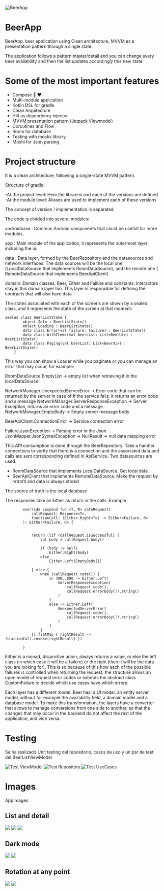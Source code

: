 ![BeerApp](images/ic_launcher_round.png)

# BeerApp

BeerApp, beer application using Clean architecture, MVVM as a presentation pattern through a single
state.

The application follows a pattern master/detail and you can change every beer availability and then
the list updates accordingly this new state

# Some of the most important features

- Compose 🚀 ❤️
- Multi-module application
- Kotlin DSL for gradle
- Clean Arquitecture
- Hilt as dependency injector
- MVVM presentation pattern (Jetpack Viewmodel)
- Coroutines and Flow
- Room for database
- Testing with mockk library
- Moshi for Json parsing

# Project structure

It is a clean architecture, following a single-state MVVM pattern.

Structure of gradle:

-At the project level: Here the libraries and each of the versions are defined -At the module level:
Aliases are used to implement each of these versions

The concept of version / implementation is separated

The code is divided into several modules:

androidbase : Common Android components that could be usefull for more modules.

app : Main module of the application, it represents the outermost layer including the ui.

data : Data layer, formed by the BeerRepository and the datasources and network interfaces. The data
sources will be the local one (LocalDataSource that implements RoomDataSource), and the remote one (
RemoteDataSource that implements BeerApiClient)

domain: Domain classes; Beer, Either and Failure and constants. Interactors stay in this domain
layer too. This layer is responsible for defining the contracts that will also have data

The states associated with each of the screens are shown by a sealed class, and it represents the
state of the screen at that moment:

```
sealed class BeerListState {
        object Idle : BeerListState()
        object Loading : BeerListState()
        data class Error(val failure: Failure) : BeerListState()
        data class WithItems(val beerList: List<BeerUi>) : BeerListState()
        data class Paging(val beerList: List<BeerUi>) : BeerListState()
    }
```

This way you can show a Loader while you paginate or you can manage an error that may occur, for
example:

RoomDataSource.EmptyList -> empty list when retrieving it in the localDataSource

NetworkManager.UnexpectedServerError -> Error code that can be returned by the server in case of
If the service fails, it returns an error code and a message
NetworkManager.ServerResponseException -> Server Exception, returns an error code and a
message NetworkManager.EmptyBody -> Empty server message body

BeerApiClient.ConnectionError -> Service connection error

Failure.JsonException -> Parsing error in the Json
JsonMapper.JsonSyntaxException -> NullResult -> null data mapping error

This API consumption is done through the BeerRepository. Take a handler
connections to verify that there is a connection and the associated data and calls are sent
corresponding defined in ApiService. Two datasources are used:

- RoomDataSource that implements LocalDataSource. Get local data
- BeerApiClient that implements RemoteDataSource. Make the request by retrofit and
  data is always stored

The source of truth is the local database

The responses take an Either as return in the calls: Example

```
        override suspend fun <T, R> safeRequest(
            callRequest: Response<T>,
            functionCall: (Either.Right<T>) -> Either<Failure, R>
        ): Either<Failure, R> {


            return ((if (callRequest.isSuccessful) {
                val body = callRequest.body()

                if (body != null)
                    Either.Right(body)
                else
                    Either.Left(EmptyBody())

            } else {
                when (callRequest.code()) {
                    in 300..600 -> Either.Left(
                        ServerResponseException(
                            callRequest.code(),
                            callRequest.errorBody()?.string()
                        )
                    )
                    else -> Either.Left(
                        UnexpectedServerError(
                            callRequest.code(),
                            callRequest.errorBody()?.string()
                        )
                    )
                }
            }).flatMap { rightResult -> functionCall.invoke(rightResult) })

        }

```

Either is a monad, disjunctive union, always returns a value, or else the left class (in which
case it will be a failure) or the right (then it will be the data you are looking for). This is so because of this
how each of the possible failures is controlled when returning the request; the structure
allows an open model of request error codes or extends the abstract class
CustomFailure to decide which use cases have which errors.

Each layer has a different model: Beer has: a UI model, an entity server model,
without for example the availability field, a domain model and a database model. To make
this transformation, the layers have a converter that allows to manage conversions from one side to
another, so that the changes that may occur in the backend do not affect the rest of the application, and
vice versa.

# Testing

Se ha realizado Unit testing del repositorio, casos de uso y un par de test del BeerListViewModel

![Test ViewModel](images/test1.png)
![Test Repository](images/test2.png)
![Test UseCases](images/test3.png)

# Images

AppImages

## List and detail

![](images/image1.png)
![](images/image2.png)
![](images/image3.png)

## Dark mode

![](images/darkmode1.png)
![](images/darkmode2.png)

## Rotation at any point

![](images/darkmoderotate1.png)
![](images/darkmoderotate2.png)
